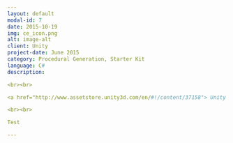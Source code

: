 ```yaml
---
layout: default
modal-id: 7
date: 2015-10-19
img: ce_icon.png
alt: image-alt
client: Unity
project-date: June 2015
category: Procedural Generation, Starter Kit
language: C# 
description:

<br><br> 

<a href="http://www.assetstore.unity3d.com/en/#!/content/37158"> Unity Store </a> 

<br><br>

Test

---
```

